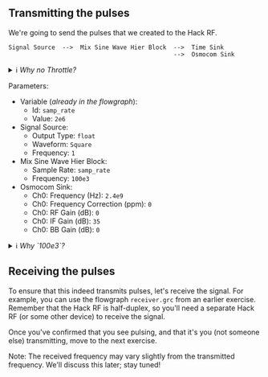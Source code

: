 ## Transmitting the pulses

We're going to send the pulses that we created to the Hack RF. 

```
Signal Source  -->  Mix Sine Wave Hier Block  -->  Time Sink 
                                              -->  Osmocom Sink
```

<details><summary> ℹ️ <i>Why no Throttle?</i> </summary>

> ```
> You should usually use a Throttle if you're doing a pure simulation (as we were doing before),
> but you usually don't use a Throttle if you are working with audio hardware or SDR hardware (as we are doing now).  
> 
> When working with hardware, the hardware provides the needed throttling to avoid maxing out the CPU.   
> 
> When doing a pure simulation, GNU radio will run the blocks as quickly as possible unless
> it is told to slow down (hence the need for a Throttle).
> ```

</details>

Parameters:

- Variable (_already in the flowgraph_):
  - Id: `samp_rate`
  - Value: `2e6`
- Signal Source:
  - Output Type: `float`
  - Waveform: `Square`
  - Frequency: `1`
- Mix Sine Wave Hier Block:
  - Sample Rate: `samp_rate`
  - Frequency: `100e3`
- Osmocom Sink:
  - Ch0: Frequency (Hz): `2.4e9`
  - Ch0: Frequency Correction (ppm): `0`
  - Ch0: RF Gain (dB): `0`
  - Ch0: IF Gain (dB): `35`
  - Ch0: BB Gain (dB): `0`

<details><summary> ℹ️ <i>Why `100e3`?</i> </summary>
  To answer this question, try different numbers between `0` and `900e3`. You'll see that small frequencies are difficult to distinguish from the DC spike. Ask an instructor if this isn't clear.
</details>

## Receiving the pulses

To ensure that this indeed transmits pulses, let's receive the signal. For example, you can use the flowgraph `receiver.grc` from an earlier exercise. Remember that the Hack RF is half-duplex, so you'll need a separate Hack RF (or some other device) to receive the signal.

Once you've confirmed that you see pulsing, and that it's you (not someone else) transmitting, move to the next exercise.

Note: The received frequency may vary slightly from the transmitted frequency. We'll discuss this later; stay tuned!
